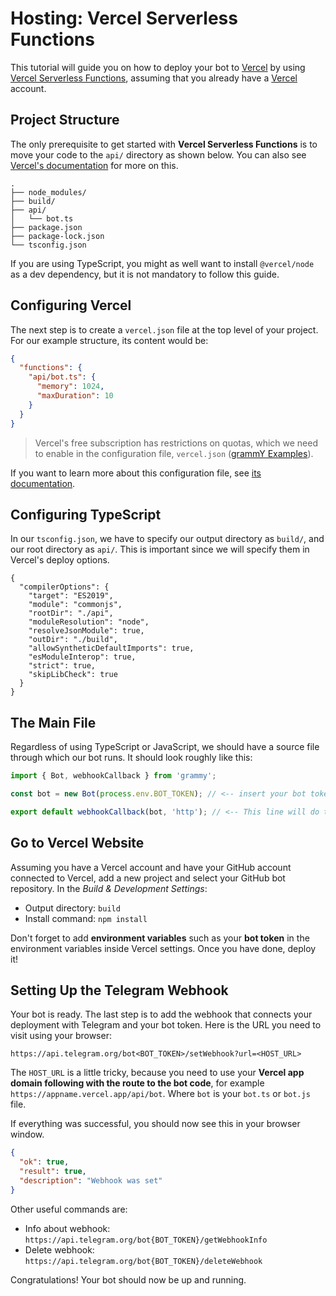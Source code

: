 # Hosting: Vercel Serverless Functions

This tutorial will guide you on how to deploy your bot to [Vercel](https://vercel.com/) by using [Vercel Serverless Functions](https://vercel.com/docs/concepts/functions/serverless-functions), assuming that you already have a [Vercel](https://vercel.com) account.

## Project Structure

The only prerequisite to get started with **Vercel Serverless Functions** is to move your code to the `api/` directory as shown below.
You can also see [Vercel's documentation](https://vercel.com/docs/concepts/functions/serverless-functions#deploying-serverless-functions) for more on this.

```asciiart:no-line-numbers
.
├── node_modules/
├── build/
├── api/
│   └── bot.ts
├── package.json
├── package-lock.json
└── tsconfig.json
```

If you are using TypeScript, you might as well want to install `@vercel/node` as a dev dependency, but it is not mandatory to follow this guide.

## Configuring Vercel

The next step is to create a `vercel.json` file at the top level of your project.
For our example structure, its content would be:

```json
{
  "functions": {
    "api/bot.ts": {
      "memory": 1024,
      "maxDuration": 10
    }
  }
}
```

> Vercel's free subscription has restrictions on quotas, which we need to enable in the configuration file, `vercel.json` ([grammY Examples](https://github.com/grammyjs/examples/blob/main/vercel-bot/api/index.ts)).

If you want to learn more about this configuration file, see [its documentation](https://vercel.com/docs/project-configuration).

## Configuring TypeScript

In our `tsconfig.json`, we have to specify our output directory as `build/`, and our root directory as `api/`.
This is important since we will specify them in Vercel's deploy options.

```json{5,8}
{
  "compilerOptions": {
    "target": "ES2019",
    "module": "commonjs",
    "rootDir": "./api",
    "moduleResolution": "node",
    "resolveJsonModule": true,
    "outDir": "./build",
    "allowSyntheticDefaultImports": true,
    "esModuleInterop": true,
    "strict": true,
    "skipLibCheck": true
  }
}
```

## The Main File

Regardless of using TypeScript or JavaScript, we should have a source file through which our bot runs.
It should look roughly like this:

```ts
import { Bot, webhookCallback } from 'grammy';

const bot = new Bot(process.env.BOT_TOKEN); // <-- insert your bot token from environment variable

export default webhookCallback(bot, 'http'); // <-- This line will do the trick!
```

## Go to Vercel Website

Assuming you have a Vercel account and have your GitHub account connected to Vercel, add a new project and select your GitHub bot repository.
In the _Build & Development Settings_:

- Output directory: `build`
- Install command: `npm install`

Don't forget to add **environment variables** such as your **bot token** in the environment variables inside Vercel settings. Once you have done, deploy it!

## Setting Up the Telegram Webhook

Your bot is ready.
The last step is to add the webhook that connects your deployment with Telegram and your bot token.
Here is the URL you need to visit using your browser:

```md:no-line-numbers
https://api.telegram.org/bot<BOT_TOKEN>/setWebhook?url=<HOST_URL>
```

The `HOST_URL` is a little tricky, because you need to use your **Vercel app domain following with the route to the bot code**, for example `https://appname.vercel.app/api/bot`.
Where `bot` is your `bot.ts` or `bot.js` file.

If everything was successful, you should now see this in your browser window.

```json
{
  "ok": true,
  "result": true,
  "description": "Webhook was set"
}
```

Other useful commands are:

- Info about webhook: `https://api.telegram.org/bot{BOT_TOKEN}/getWebhookInfo`
- Delete webhook: `https://api.telegram.org/bot{BOT_TOKEN}/deleteWebhook`

Congratulations!
Your bot should now be up and running.
